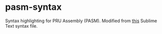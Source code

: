 # pasm-syntax

Syntax highlighting for PRU Assembly (PASM). Modified from [this](https://github.com/justinpearson/pasm-sublime-text-syntax-highlight) Sublime Text syntax file.
